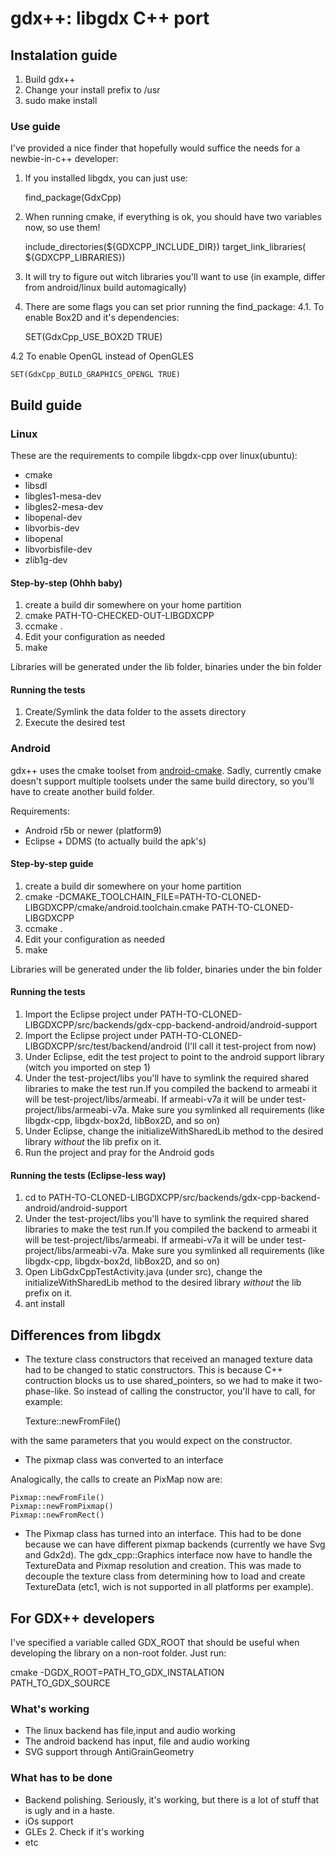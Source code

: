 # gdx++: libgdx C++ port


## Instalation guide

1. Build gdx++
2. Change your install prefix to /usr
3. sudo make install

### Use guide

I've provided a nice finder that hopefully would suffice the needs for a newbie-in-c++ developer:

1. If you installed libgdx, you can just use:

    find_package(GdxCpp)

2. When running cmake, if everything is ok, you should have two variables now, so use them!

    include_directories(${GDXCPP_INCLUDE_DIR})
    target_link_libraries(<your-app> ${GDXCPP_LIBRARIES})

3. It will try to figure out witch libraries you'll want to use (in example, differ from android/linux build automagically)
4. There are some flags you can set prior running the find_package:
4.1. To enable Box2D and it's dependencies:

    SET(GdxCpp_USE_BOX2D TRUE)

4.2 To enable OpenGL instead of OpenGLES

    SET(GdxCpp_BUILD_GRAPHICS_OPENGL TRUE)


## Build guide

### Linux 
These are the requirements to compile libgdx-cpp over linux(ubuntu):

* cmake
* libsdl
* libgles1-mesa-dev
* libgles2-mesa-dev
* libopenal-dev
* libvorbis-dev
* libopenal
* libvorbisfile-dev
* zlib1g-dev

#### Step-by-step (Ohhh baby)

1. create a build dir somewhere on your home partition
2. cmake PATH-TO-CHECKED-OUT-LIBGDXCPP
3. ccmake .
4. Edit your configuration as needed
5. make

Libraries will be generated under the lib folder, binaries under the bin folder

#### Running the tests

1. Create/Symlink the data folder to the assets directory
2. Execute the desired test

### Android

gdx++ uses the cmake toolset from [android-cmake](http://code.google.com/p/android-cmake/ "android-cmake").
Sadly, currently cmake doesn't support multiple toolsets under the same build directory, so you'll have to create another build folder.

Requirements:

* Android r5b or newer (platform9)
* Eclipse + DDMS (to actually build the apk's)

#### Step-by-step guide

1. create a build dir somewhere on your home partition
2. cmake -DCMAKE_TOOLCHAIN_FILE=PATH-TO-CLONED-LIBGDXCPP/cmake/android.toolchain.cmake PATH-TO-CLONED-LIBGDXCPP
3. ccmake .
4. Edit your configuration as needed
5. make

Libraries will be generated under the lib folder, binaries under the bin folder

#### Running the tests

1. Import the Eclipse project under PATH-TO-CLONED-LIBGDXCPP/src/backends/gdx-cpp-backend-android/android-support
2. Import the Eclipse project under PATH-TO-CLONED-LIBGDXCPP/src/test/backend/android (I'll call it test-project from now)
3. Under Eclipse, edit the test project to point to the android support library (witch you imported on step 1)
4. Under the test-project/libs you'll have to symlink the required shared libraries to make the test run.If you compiled
    the backend to armeabi it will be test-project/libs/armeabi. If armeabi-v7a it will be under test-project/libs/armeabi-v7a. Make sure
    you symlinked all requirements (like libgdx-cpp, libgdx-box2d, libBox2D, and so on)
5. Under Eclipse, change the initializeWithSharedLib method to the desired library _without_ the lib prefix on it.
6. Run the project and pray for the Android gods

#### Running the tests (Eclipse-less way)

1. cd to PATH-TO-CLONED-LIBGDXCPP/src/backends/gdx-cpp-backend-android/android-support
2. Under the test-project/libs you'll have to symlink the required shared libraries to make the test run.If you compiled
    the backend to armeabi it will be test-project/libs/armeabi. If armeabi-v7a it will be under test-project/libs/armeabi-v7a. Make sure
    you symlinked all requirements (like libgdx-cpp, libgdx-box2d, libBox2D, and so on)
3. Open LibGdxCppTestActivity.java (under src), change the initializeWithSharedLib method to the desired library _without_ the lib prefix on it.
4. ant install

## Differences from libgdx

* The texture class constructors that received an managed texture data had to be changed to static constructors.
This is because C++ contruction blocks us to use shared_pointers, so we had to make it two-phase-like. So instead of calling the constructor,
you'll have to call, for example:

    Texture::newFromFile()

with the same parameters that you would expect on the constructor.

* The pixmap class was converted to an interface

Analogically, the calls to create an PixMap now are:

    Pixmap::newFromFile()
    Pixmap::newFromPixmap()
    Pixmap::newFromRect()

* The Pixmap class has turned into an interface. This had to be done because we can have different pixmap backends (currently we have Svg and Gdx2d).
The gdx_cpp::Graphics interface now have to handle the TextureData and Pixmap resolution and creation. This was made to decouple the texture class from determining
how to load and create TextureData (etc1, wich is not supported in all platforms per example).

## For GDX++ developers

I've specified a variable called GDX_ROOT that should be useful when developing the library on a non-root folder.
Just run:

cmake -DGDX_ROOT=PATH_TO_GDX_INSTALATION PATH_TO_GDX_SOURCE

### What's working

* The linux backend has file,input and audio working
* The android backend has input, file and audio working
* SVG support through AntiGrainGeometry

### What has to be done

* Backend polishing. Seriously, it's working, but there is a lot of stuff that is ugly and in a haste.
* iOs support
* GLEs 2. Check if it's working
* etc

